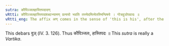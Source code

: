 ```yaml
---
sutra: कौपिञ्जलहास्तिपदादण्
vRtti: कौपिञ्जलहास्तिपदशब्दाभ्यामण् प्रत्ययो भवति तस्येदमित्येतस्मिन्विषये । गोत्रवुञोपवादः ॥
vRtti_eng: The affix अण् comes in the sense of 'this is his', after the words '_kaupinjala_' and '_hastipada_'.
---
```

This debars वुञ् (IV. 3. 126). Thus कौपिञ्जलः, हास्तिपदः ॥ This _sutra_ is really a _Vartika_.
